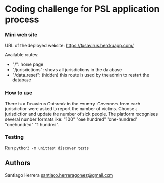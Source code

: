 # Coding challenge for PSL application process

### Mini web site

URL of the deployed website: https://tusavirus.herokuapp.com/

Available routes:
+ "/": home page
+ "/jurisdictions": shows all jurisdictions in the database
+ "/data_reset": (hidden) this route is used by the admin to restart the database

### How to use

There is a Tusavirus Outbreak in the country. Governors from each jurisdiction were asked to report the number of victims.
Choose a jurisdiction and update the number of sick people. The platform recognises several number formats like:
"100"
"one hundred"
"one-hundred"
"onehundred"
"1 hundred".

### Testing

Run `python3 -m unittest discover tests`

## Authors

Santiago Herrera <santiago.herreragomez@gmail.com>
